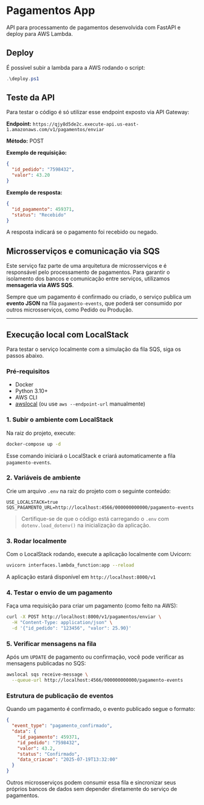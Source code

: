 # Pagamentos App

API para processamento de pagamentos desenvolvida com FastAPI e deploy para AWS Lambda.

## Deploy

É possível subir a lambda para a AWS rodando o script:

```powershell
.\deploy.ps1
```

## Teste da API

Para testar o código é só utilizar esse endpoint exposto via API Gateway:

**Endpoint:** `https://qjy8d5de2c.execute-api.us-east-1.amazonaws.com/v1/pagamentos/enviar`

**Método:** POST

**Exemplo de requisição:**

```json
{
  "id_pedido": "7598432",
  "valor": 43.20
}
```

**Exemplo de resposta:**

```json
{
  "id_pagamento": 459371,
  "status": "Recebido"
}
```

A resposta indicará se o pagamento foi recebido ou negado.

## Microsserviços e comunicação via SQS

Este serviço faz parte de uma arquitetura de microsserviços e é responsável pelo processamento de pagamentos. Para garantir o isolamento dos bancos e comunicação entre serviços, utilizamos **mensageria via AWS SQS**.

Sempre que um pagamento é confirmado ou criado, o serviço publica um **evento JSON** na fila `pagamento-events`, que poderá ser consumido por outros microsserviços, como Pedido ou Produção.

---

## Execução local com LocalStack

Para testar o serviço localmente com a simulação da fila SQS, siga os passos abaixo.

### Pré-requisitos

- Docker
- Python 3.10+
- AWS CLI
- [awslocal](https://github.com/localstack/awscli-local) (ou use `aws --endpoint-url` manualmente)

### 1. Subir o ambiente com LocalStack

Na raiz do projeto, execute:

```bash
docker-compose up -d
```

Esse comando iniciará o LocalStack e criará automaticamente a fila `pagamento-events`.

### 2. Variáveis de ambiente

Crie um arquivo `.env` na raiz do projeto com o seguinte conteúdo:

```env
USE_LOCALSTACK=true
SQS_PAGAMENTO_URL=http://localhost:4566/000000000000/pagamento-events
```

> Certifique-se de que o código está carregando o `.env` com `dotenv.load_dotenv()` na inicialização da aplicação.

### 3. Rodar localmente

Com o LocalStack rodando, execute a aplicação localmente com Uvicorn:

```bash
uvicorn interfaces.lambda_function:app --reload
```

A aplicação estará disponível em `http://localhost:8000/v1`

### 4. Testar o envio de um pagamento

Faça uma requisição para criar um pagamento (como feito na AWS):

```bash
curl -X POST http://localhost:8000/v1/pagamentos/enviar \
  -H "Content-Type: application/json" \
  -d '{"id_pedido": "123456", "valor": 25.90}'
```

### 5. Verificar mensagens na fila

Após um `UPDATE` de pagamento ou confirmação, você pode verificar as mensagens publicadas no SQS:

```bash
awslocal sqs receive-message \
  --queue-url http://localhost:4566/000000000000/pagamento-events
```

### Estrutura de publicação de eventos

Quando um pagamento é confirmado, o evento publicado segue o formato:

```json
{
  "event_type": "pagamento_confirmado",
  "data": {
    "id_pagamento": 459371,
    "id_pedido": "7598432",
    "valor": 43.2,
    "status": "Confirmado",
    "data_criacao": "2025-07-19T13:32:00"
  }
}
```

Outros microsserviços podem consumir essa fila e sincronizar seus próprios bancos de dados sem depender diretamente do serviço de pagamentos.
